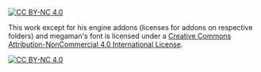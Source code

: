 [![CC BY-NC 4.0][cc-by-nc-shield]][cc-by-nc]

This work except for his engine addons (licenses for addons on respective folders) and megaman's font is licensed under a [Creative Commons Attribution-NonCommercial 4.0
International License][cc-by-nc].

[![CC BY-NC 4.0][cc-by-nc-image]][cc-by-nc]

[cc-by-nc]: http://creativecommons.org/licenses/by-nc/4.0/
[cc-by-nc-image]: https://licensebuttons.net/l/by-nc/4.0/88x31.png
[cc-by-nc-shield]: https://img.shields.io/badge/License-CC%20BY--NC%204.0-lightgrey.svg
